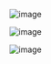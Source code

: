 ![image](https://github.com/mireashik/algebra_1sem/assets/123753819/3a07246c-a166-4cca-97c8-29e9c3a8e188)

![image](https://github.com/mireashik/algebra_1sem/assets/123753819/a51f826d-ae8a-4c72-82e8-319fcfb01d89)

![image](https://github.com/mireashik/algebra_1sem/assets/123753819/0291fd8d-a194-461f-b26e-7fc06f921a0e)
